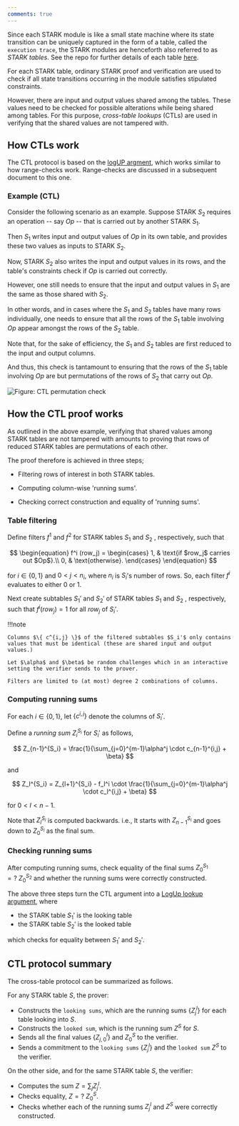 ```yaml
---
comments: true
---
```


Since each STARK module is like a small state machine where its state transition can be uniquely captured in the form of a table, called the `execution trace`, the STARK modules are henceforth also referred to as _STARK tables_. See the repo for further details of each table [here](https://github.com/0xPolygonZero/plonky2/tree/main/evm/spec/tables).

For each STARK table, ordinary STARK proof and verification are used to check if all state transitions occurring in the module satisfies stipulated constraints.

However, there are input and output values shared among the tables. These values need to be checked for possible alterations while being shared among tables. For this purpose, _cross-table lookups_ (CTLs) are used in verifying that the shared values are not tampered with.

## How CTLs work

The CTL protocol is based on the [logUP argment](https://eprint.iacr.org/2022/1530.pdf), which works similar to how range-checks work. Range-checks are discussed in a subsequent document to this one.

### Example (CTL)

Consider the following scenario as an example. Suppose STARK $S_2$ requires an operation -- say $Op$ -- that is carried out by another STARK $S_1$.

Then $S_1$ writes input and output values of $Op$ in its own table, and provides these two values as inputs to STARK $S_2$.

Now, STARK $S_2$ also writes the input and output values in its rows, and the table's constraints check if $Op$ is carried out correctly.

However, one still needs to ensure that the input and output values in $S_1$ are the same as those shared with $S_2$.

In other words, and in cases where the $S_1$ and $S_2$ tables have many rows individually, one needs to ensure that all the rows of the $S_1$ table involving $Op$ appear amongst the rows of the $S_2$ table.

Note that, for the sake of efficiency, the $S_1$ and $S_2$ tables are first reduced to the input and output columns.

And thus, this check is tantamount to ensuring that the rows of the $S_1$ table involving $Op$ are but permutations of the rows of $S_2$ that carry out $Op$.

![Figure: CTL permutation check](../../../img/cdk/t1-prover-ctl-perm-check.png)

## How the CTL proof works

As outlined in the above example, verifying that shared values among STARK tables are not tampered with amounts to proving that rows of reduced STARK tables are permutations of each other.

The proof therefore is achieved in three steps;
   
   - Filtering rows of interest in both STARK tables.
   
   - Computing column-wise 'running sums'.

   - Checking correct construction and equality of 'running sums'.


### Table filtering

Define filters $f^1$ and $f^2$ for STARK tables $S_1$ and $S_2$ , respectively, such that

$$
\begin{equation}
 f^i (row_j) = \begin{cases}
   1, & \text{if $row_j$ carries out $Op$}.\\
   0, & \text{otherwise}.
   \end{cases}
\end{equation}
$$

for $i \in \{ 0, 1 \}$ and $0 < j < n_i$, where $n_i$ is $S_i$'s number of rows. So, each filter $f^i$ evaluates to either $0$ or $1$.

Next create subtables $S_1'$ and $S_2'$ of STARK tables $S_1$ and $S_2$ , respectively, such that $f^i(row_j) = 1$ for all $row_j$ of $S_i'$.

!!!note
    
    Columns $\{ c^{i,j} \}$ of the filtered subtables $S_i'$ only contains values that must be identical (these are shared input and output values.)

    Let $\alpha$ and $\beta$ be random challenges which in an interactive setting the verifier sends to the prover.

    Filters are limited to (at most) degree 2 combinations of columns.

### Computing running sums

For each $i \in \{0,1\}$, let $\{ c^{i,j} \}$ denote the columns of $S_i'$.

Define a _running sum_ $Z_i^{S_i}$ for $S_i'$ as follows,

$$
Z_{n-1}^{S_i} = \frac{1}{\sum_{j=0}^{m-1}\alpha^j \cdot c_{n-1}^{i,j} + \beta}
$$

and

$$
Z_l^{S_i} = Z_{l+1}^{S_i} - f_l^i \cdot \frac{1}{\sum_{j=0}^{m-1}\alpha^j \cdot c_l^{i,j} + \beta}
$$

for $0 < l < n-1$.

Note that $Z_l^{S_i}$ is computed backwards. i.e., It starts with $Z_{n-1}^{S_i}$ and goes down to $Z_0^{S_i}$ as the final sum.

### Checking running sums

After computing running sums, check equality of the final sums $Z_0^{S_1} =?\ Z_0^{S_2}$ and whether the running sums were correctly constructed.

The above three steps turn the CTL argument into a [LogUp lookup argument](https://eprint.iacr.org/2022/1530.pdf), where

- the STARK table $S_1'$ is the looking table
- the STARK table $S_2'$ is the looked table

which checks for equality between $S_1'$ and $S_2'$.

## CTL protocol summary

The cross-table protocol can be summarized as follows. 

For any STARK table $S$, the prover:
  
-  Constructs the `looking sums`, which are the running sums $\{Z_j^l\}$ for each table looking into $S$.
- Constructs the `looked sum`, which is the running sum $Z^S$ for $S$.
- Sends all the final values $\{Z_{j,0}^l\}$ and $Z_0^S$ to the verifier.
- Sends a commitment to the `looking sums` $\{Z_{j}^l\}$ and the `looked sum` $Z^S$ to the verifier.

On the other side, and for the same STARK table $S$, the verifier:
  
- Computes the sum $Z = \sum_j Z_{j}^l$.
- Checks equality, $Z =?\ Z_0^S$.
- Checks whether each of the running sums $Z_{j}^l$ and $Z^S$ were correctly constructed. 